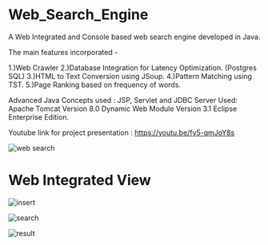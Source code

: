 # Web_Search_Engine 

A Web Integrated and Console based web search engine developed in Java. 

The main features incorporated -

1.)Web Crawler
2.)Database Integration for Latency Optimization. (Postgres SQL)
3.)HTML to Text Conversion using JSoup.
4.)Pattern Matching using TST.
5.)Page Ranking based on frequency of words.

Advanced Java Concepts used : JSP, Servlet and JDBC
Server Used: Apache Tomcat Version 8.0
Dynamic Web Module Version 3.1
Eclipse Enterprise Edition.

Youtube link for project presentation : https://youtu.be/fy5-qmJoY8s

![web search](https://user-images.githubusercontent.com/25987777/114093164-692f5680-98d8-11eb-8be4-0e1fa7d26b91.png)

# Web Integrated View

![insert](https://user-images.githubusercontent.com/25987777/114093935-510c0700-98d9-11eb-9414-7ccf2593ea70.JPG)

![search](https://user-images.githubusercontent.com/25987777/114094024-6ed96c00-98d9-11eb-96e8-77b71284a3d0.JPG)

![result](https://user-images.githubusercontent.com/25987777/114094050-7862d400-98d9-11eb-980f-f6b04522146e.JPG)



